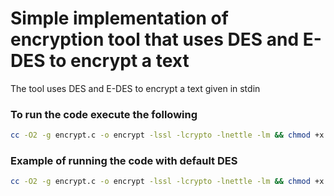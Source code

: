 # Simple implementation of encryption tool that uses DES and E-DES to encrypt a text
The tool uses DES and E-DES to encrypt a text given in stdin

### To run the code execute the following
```bash
cc -O2 -g encrypt.c -o encrypt -lssl -lcrypto -lnettle -lm && chmod +x encrypt && cat test.txt | ./encrypt && rm encrypt
```

### Example of running the code with default DES
```bash
cc -O2 -g encrypt.c -o encrypt -lssl -lcrypto -lnettle -lm && chmod +x encrypt && cat test.txt | ./encrypt -d && rm encrypt
```